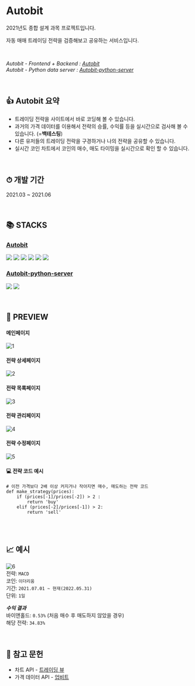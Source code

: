 # Autobit
2021년도 종합 설계 과목 프로젝트입니다.  

자동 매매 트레이딩 전략을 검증해보고 공유하는 서비스입니다.  

<br/>

*Autobit - Frontend + Backend : [Autobit](https://github.com/Serpong/Autobit)*  
*Autobit - Python data server : [Autobit-python-server](https://github.com/Serpong/Autobit-python-server)*  

<br/>

## 👍 Autobit 요약
 - 트레이딩 전략을 사이트에서 바로 코딩해 볼 수 있습니다.
 - 과거의 가격 데이터를 이용해서 전략의 승률, 수익률 등을 실시간으로 검사해 볼 수 있습니다. (=**백테스팅**)  
 - 다른 유저들의 트레이딩 전략을 구경하거나 나의 전략을 공유할 수 있습니다.  
 - 실시간 코인 차트에서 코인의 매수, 매도 타이밍을 실시간으로 확인 할 수 있습니다.

<br/>

## ⏱ 개발 기간
2021.03 ~ 2021.06  

<br/>

## 📚 STACKS
### [Autobit](https://github.com/Serpong/Autobit)
<img src="https://img.shields.io/badge/html5-E34F26?style=for-the-badge&logo=html5&logoColor=white"> <img src="https://img.shields.io/badge/css-1572B6?style=for-the-badge&logo=css3&logoColor=white"> <img src="https://img.shields.io/badge/javascript-F7DF1E?style=for-the-badge&logo=javascript&logoColor=black"> <img src="https://img.shields.io/badge/jquery-0769AD?style=for-the-badge&logo=jquery&logoColor=white"> <img src="https://img.shields.io/badge/php-777BB4?style=for-the-badge&logo=php&logoColor=white"> <img src="https://img.shields.io/badge/mysql-4479A1?style=for-the-badge&logo=mysql&logoColor=white">  

### [Autobit-python-server](https://github.com/Serpong/Autobit-python-server)  
<img src="https://img.shields.io/badge/python-3776AB?style=for-the-badge&logo=python&logoColor=white"> <img src="https://img.shields.io/badge/mysql-4479A1?style=for-the-badge&logo=mysql&logoColor=white"> 


<br/>

## 🌅 PREVIEW

#### 메인페이지
![1](https://user-images.githubusercontent.com/9810848/171183533-f9123e7f-b06b-40d4-a209-fbd184e8f541.png)  

#### 전략 상세페이지
![2](https://user-images.githubusercontent.com/9810848/171183546-ad10da99-d842-4c48-9259-97b0947e0ab8.png)  

#### 전략 목록페이지
![3](https://user-images.githubusercontent.com/9810848/171183551-dda0f1b1-072e-412b-83c6-b490534e9f92.png)  

#### 전략 관리페이지 
![4](https://user-images.githubusercontent.com/9810848/171183553-934ef82e-3680-4c37-90b4-69db628dbfdd.png)  

#### 전략 수정페이지
![5](https://user-images.githubusercontent.com/9810848/171183558-5c297ba9-1063-4ec7-9fee-7e5d9a48d422.png)  


#### 💻 전략 코드 예시
    # 이전 가격보다 2배 이상 커지거나 작아지면 매수, 매도하는 전략 코드
    def make_strategy(prices):
    	if (prices[-1]/prices[-2]) > 2 :
    		return 'buy'
    	elif (prices[-2]/prices[-1]) > 2:
    		return 'sell'
      
<br/>  
<br/>  

## 📈 예시

![6](https://user-images.githubusercontent.com/9810848/171184941-d3cf3448-aa37-443b-b110-8112d62a2037.png)  
전략: `MACD`  
코인: `이더리움`  
기간: `2021.07.01 ~ 현재(2022.05.31)`  
단위: `1일`  

***수익 결과***  
바이앤홀드:  `0.53%` (처음 매수 후 매도하지 않았을 경우)  
해당 전략:  `34.83%`  

<br/>

## 📖 참고 문헌

 - 차트 API - [트레이딩 뷰](https://tradingview.com/)  
 - 가격 데이터 API - [업비트](https://docs.upbit.com/)

<!--## 🛠️ TOOLS-->
